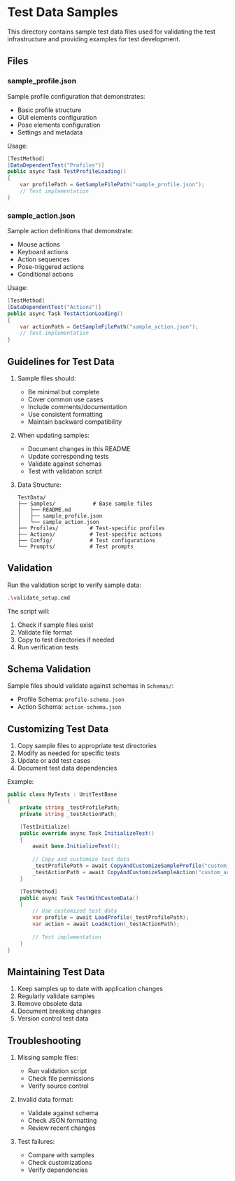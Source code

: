 # Test Data Samples

This directory contains sample test data files used for validating the test infrastructure and providing examples for test development.

## Files

### sample_profile.json
Sample profile configuration that demonstrates:
- Basic profile structure
- GUI elements configuration
- Pose elements configuration
- Settings and metadata

Usage:
```csharp
[TestMethod]
[DataDependentTest("Profiles")]
public async Task TestProfileLoading()
{
    var profilePath = GetSampleFilePath("sample_profile.json");
    // Test implementation
}
```

### sample_action.json
Sample action definitions that demonstrate:
- Mouse actions
- Keyboard actions
- Action sequences
- Pose-triggered actions
- Conditional actions

Usage:
```csharp
[TestMethod]
[DataDependentTest("Actions")]
public async Task TestActionLoading()
{
    var actionPath = GetSampleFilePath("sample_action.json");
    // Test implementation
}
```

## Guidelines for Test Data

1. Sample files should:
   - Be minimal but complete
   - Cover common use cases
   - Include comments/documentation
   - Use consistent formatting
   - Maintain backward compatibility

2. When updating samples:
   - Document changes in this README
   - Update corresponding tests
   - Validate against schemas
   - Test with validation script

3. Data Structure:
   ```
   TestData/
   ├── Samples/            # Base sample files
   │   ├── README.md
   │   ├── sample_profile.json
   │   └── sample_action.json
   ├── Profiles/          # Test-specific profiles
   ├── Actions/           # Test-specific actions
   ├── Config/            # Test configurations
   └── Prompts/           # Test prompts
   ```

## Validation

Run the validation script to verify sample data:
```bash
.\validate_setup.cmd
```

The script will:
1. Check if sample files exist
2. Validate file format
3. Copy to test directories if needed
4. Run verification tests

## Schema Validation

Sample files should validate against schemas in `Schemas/`:
- Profile Schema: `profile-schema.json`
- Action Schema: `action-schema.json`

## Customizing Test Data

1. Copy sample files to appropriate test directories
2. Modify as needed for specific tests
3. Update or add test cases
4. Document test data dependencies

Example:
```csharp
public class MyTests : UnitTestBase
{
    private string _testProfilePath;
    private string _testActionPath;

    [TestInitialize]
    public override async Task InitializeTest()
    {
        await base.InitializeTest();
        
        // Copy and customize test data
        _testProfilePath = await CopyAndCustomizeSampleProfile("custom_profile.json");
        _testActionPath = await CopyAndCustomizeSampleAction("custom_action.json");
    }

    [TestMethod]
    public async Task TestWithCustomData()
    {
        // Use customized test data
        var profile = await LoadProfile(_testProfilePath);
        var action = await LoadAction(_testActionPath);
        
        // Test implementation
    }
}
```

## Maintaining Test Data

1. Keep samples up to date with application changes
2. Regularly validate samples
3. Remove obsolete data
4. Document breaking changes
5. Version control test data

## Troubleshooting

1. Missing sample files:
   - Run validation script
   - Check file permissions
   - Verify source control

2. Invalid data format:
   - Validate against schema
   - Check JSON formatting
   - Review recent changes

3. Test failures:
   - Compare with samples
   - Check customizations
   - Verify dependencies